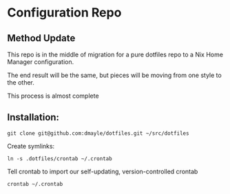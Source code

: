 # Configuration Repo

## Method Update
This repo is in the middle of migration for a pure dotfiles repo to a Nix Home
Manager configuration.

The end result will be the same, but pieces will be moving from one style to
the other.

This process is almost complete

## Installation:

```
git clone git@github.com:dmayle/dotfiles.git ~/src/dotfiles
```

Create symlinks:

```
ln -s .dotfiles/crontab ~/.crontab
```

Tell crontab to import our self-updating, version-controlled crontab

```
crontab ~/.crontab
```
